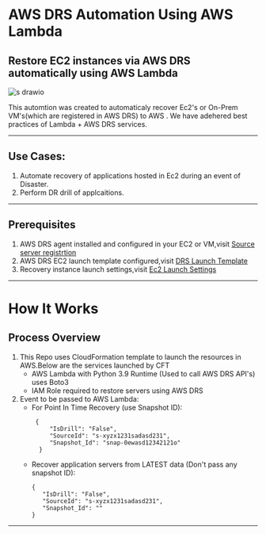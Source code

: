 # AWS DRS Automation Using AWS Lambda
##  Restore EC2 instances via AWS DRS automatically using AWS Lambda


   ![s drawio](https://github.com/vidyashankar13/aws-drs-automation/assets/50440333/11d069fa-1dcb-4dd6-904b-cea8824aeb53)

This automtion was created to automaticaly recover Ec2's or On-Prem VM's(which are registered in AWS DRS) to AWS . We have adehered best practices of Lambda + AWS DRS services. 


---
## Use Cases:
1. Automate recovery of applications hosted in Ec2 during an event of Disaster.
2. Perform DR drill of applcaitions.
---
## Prerequisites
1. AWS DRS agent installed and configured in your EC2 or VM,visit [Source server registrtion](https://docs.aws.amazon.com/drs/latest/userguide/agent-installation.html)
2. AWS DRS EC2 launch template configured,visit [DRS Launch Template](https://docs.aws.amazon.com/drs/latest/userguide/ec2-launch.html)
3. Recovery instance launch settings,visit [Ec2 Launch Settings](https://docs.aws.amazon.com/drs/latest/userguide/launching-target-servers.html)
---
# How It Works 
## Process Overview
1. This Repo uses CloudFormation template to launch the resources in AWS.Below are the services launched by CFT
      - AWS Lambda with Python 3.9 Runtime (Used to call AWS DRS API's) uses Boto3 
      - IAM Role required to restore servers using AWS DRS
2. Event to be passed to AWS Lambda:
      - For Point In Time Recovery (use Snapshot ID):
         ```
          {
              "IsDrill": "False",
              "SourceId": "s-xyzx1231sadasd231",
              "Snapshot_Id": "snap-0ewasd12342121o"
           }
           ```
      - Recover application servers from LATEST data (Don't pass any snapshot ID):
           ```
           {
              "IsDrill": "False",
              "SourceId": "s-xyzx1231sadasd231",
              "Snapshot_Id": ""
           }
           ``` 
---
 






